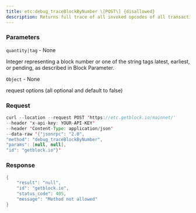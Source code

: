 ```yaml
---
title: etc:debug_traceBlockByNumber \[POST\] {disallowed}
description: Returns full trace of all invoked opcodes of all transactions includedin the block.
---
```


### Parameters


`quantity|tag` - None

Integer representing a block number or one of the string tags latest,
earliest, or pending, as described in Block Parameter.

`Object` - None

request options (all optional and default to false)

### Request

``` java
curl --location --request POST 'https://etc.getblock.io/mainnet/' 
--header 'x-api-key: YOUR-API-KEY' 
--header 'Content-Type: application/json' 
--data-raw '{"jsonrpc": "2.0",
"method": "debug_traceBlockByNumber",
"params": [null, null],
"id": "getblock.io"}'
```

###  Response

``` java
{
    "result": "null",
    "id": "getblock.io",
    "status_code": 405,
    "message": "Method not allowed"
}
```

